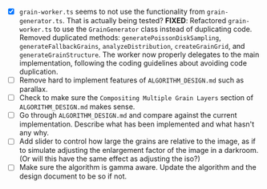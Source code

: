 - [x] `grain-worker.ts` seems to not use the functionality from `grain-generator.ts`. That is actually being tested? **FIXED**: Refactored `grain-worker.ts` to use the `GrainGenerator` class instead of duplicating code. Removed duplicated methods: `generatePoissonDiskSampling`, `generateFallbackGrains`, `analyzeDistribution`, `createGrainGrid`, and `generateGrainStructure`. The worker now properly delegates to the main implementation, following the coding guidelines about avoiding code duplication.
- [ ] Remove hard to implement features of `ALGORITHM_DESIGN.md` such as parallax.
- [ ] Check to make sure the `Compositing Multiple Grain Layers` section of `ALGORITHM_DESIGN.md` makes sense.
- [ ] Go through `ALGORITHM_DESIGN.md` and compare against the current implementation. Describe what has been implemented and what hasn't any why.
- [ ] Add slider to control how large the grains are relative to the image, as if to simulate adjusting the enlargement factor of the image in a darkroom. (Or will this have the same effect as adjusting the iso?)
- [ ] Make sure the algorithm is gamma aware. Update the algorithm and the design document to be so if not.
